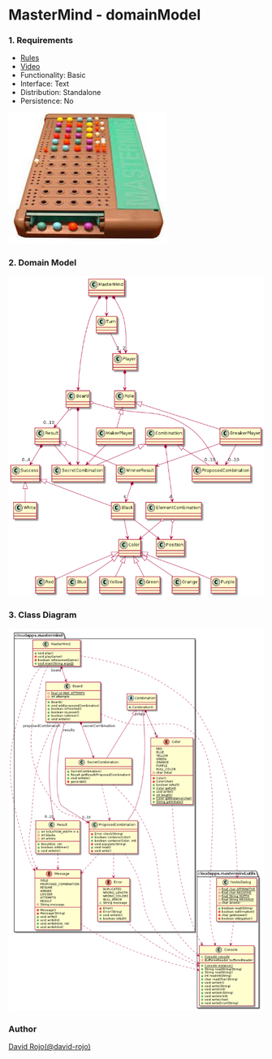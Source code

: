 # MasterMind - domainModel 

### 1. Requirements

- [Rules](https://en.wikipedia.org/wiki/Mastermind_(board_game))
- [Video](https://www.youtube.com/watch?v=dMHxyulGrEk)
- Functionality: Basic
- Interface: Text
- Distribution: Standalone
- Persistence: No

![MASTERMIND GAME](img/mastermind.jpg)

### 2. Domain Model

![DOMAIN MODEL DIAGRAM](img/domainModel.png)

### 3. Class Diagram
![CLASS DIAGRAM](img/classDiagram-domainModel.png)

### Author

[David Rojo(@david-rojo)](https://github.com/david-rojo)
